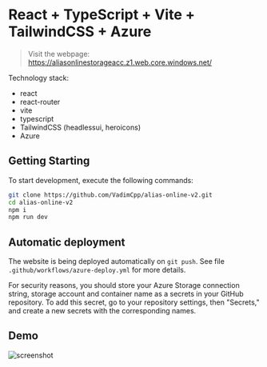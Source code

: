 # React + TypeScript + Vite + TailwindCSS + Azure

> Visit the webpage: https://aliasonlinestorageacc.z1.web.core.windows.net/

Technology stack:

- react
- react-router
- vite
- typescript
- TailwindCSS (headlessui, heroicons)
- Azure

## Getting Starting

To start development, execute the following commands:

```bash
git clone https://github.com/VadimCpp/alias-online-v2.git
cd alias-online-v2
npm i
npm run dev
```

## Automatic deployment

The website is being deployed automatically on `git push`. See file `.github/workflows/azure-deploy.yml` for more details.

For security reasons, you should store your Azure Storage connection string, storage account and container name as a secrets in your GitHub repository. To add this secret, go to your repository settings, then "Secrets," and create a new secrets with the corresponding names.

## Demo

![screenshot](https://github.com/VadimCpp/alias-online-v2/assets/4641125/b6fcf555-d367-473b-9d3c-dd443278aa75)
